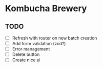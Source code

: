 # Kombucha Brewery

## TODO

-   [ ] Refresh with router on new batch creation
-   [ ] Add form validation (zod?)
-   [ ] Error management
-   [ ] Delete button
-   [ ] Create nice ui
